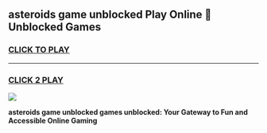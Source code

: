 
## asteroids game unblocked Play Online 👋 Unblocked Games
<h3>
<a href="https://premium.freeplayer.one?title=asteroids_game_unblocked&ref=19F">CLICK TO PLAY</a></h3>
<hr>

<h3>
<a href="https://premium.freeplayer.one?title=asteroids_game_unblocked&ref=19F">CLICK 2 PLAY</a>
  
</h3>

<a href="https://premium.freeplayer.one?title=asteroids_game_unblocked&ref=19F"><img src="https://clearcache.store/games.png"></a>


**asteroids game unblocked games unblocked: Your Gateway to Fun and Accessible Online Gaming**
